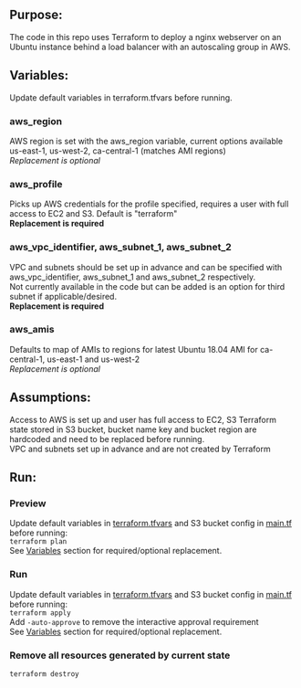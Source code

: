 ## Purpose:
The code in this repo uses Terraform to deploy a nginx webserver on an Ubuntu instance behind a load balancer with an autoscaling group in AWS.

## Variables:
Update default variables in terraform.tfvars before running.

### aws_region
AWS region is set with the aws_region variable, current options available us-east-1, us-west-2, ca-central-1 (matches AMI regions)<br/>
_Replacement is optional_

### aws_profile
Picks up AWS credentials for the profile specified, requires a user with full access to EC2 and S3. Default is "terraform"<br/>
**Replacement is required**

### aws_vpc_identifier, aws_subnet_1, aws_subnet_2
VPC and subnets should be set up in advance and can be specified with aws_vpc_identifier, aws_subnet_1 and aws_subnet_2 respectively.<br/>
Not currently available in the code but can be added is an option for third subnet if applicable/desired.<br/>
**Replacement is required**

### aws_amis
Defaults to map of AMIs to regions for latest Ubuntu 18.04 AMI for ca-central-1, us-east-1 and us-west-2<br/>
_Replacement is optional_

## Assumptions:

Access to AWS is set up and user has full access to EC2, S3
Terraform state stored in S3 bucket, bucket name key and bucket region are hardcoded and need to be replaced before running.<br/>
VPC and subnets set up in advance and are not created by Terraform

## Run:
### Preview
Update default variables in [terraform.tfvars](./terraform.tfvars) and S3 bucket config in [main.tf](./main.tf) before running:<br/>
`terraform plan`
<br/>See [Variables](#Variables) section for required/optional replacement.

### Run
Update default variables in [terraform.tfvars](./terraform.tfvars) and S3 bucket config in [main.tf](./main.tf) before running:<br/>
`terraform apply`
<br/>Add `-auto-approve` to remove the interactive approval requirement
<br/>See [Variables](#Variables) section for required/optional replacement.

### Remove all resources generated by current state
`terraform destroy`